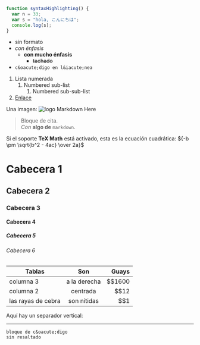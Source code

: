 ```javascript
function syntaxHighlighting() {
  var n = 33;
  var s = "hola, こんにちは";
  console.log(s);
}
```

* sin formato 
* *con &eacute;nfasis*
  * **con mucho &eacute;nfasis**
    * ~~tachado~~
* `c&oacute;digo en l&iacute;nea`

1. Lista numerada
   1. Numbered sub-list
      1. Numbered sub-sub-list
2. [Enlace](https://www.google.com)


Una imagen: ![logo Markdown Here](/images/icon24.png)


> Bloque de cita.  
> *Con* **algo de** `markdown`.

Si el soporte **TeX Math** est&aacute; activado, esta es la ecuaci&oacute;n cuadr&aacute;tica:
${-b \pm \sqrt{b^2 - 4ac} \over 2a}$

# Cabecera 1
## Cabecera 2
### Cabecera 3
#### Cabecera 4
##### Cabecera 5
###### Cabecera 6
  
| Tablas        | Son           | Guays  |
| ------------- |:-------------:| -----:|
| columna 3   | a la derecha | $$1600 |
| columna 2   | centrada      |   $$12 |
| las rayas de cebra | son n&iacute;tidas      |    $$1 |

Aqu&iacute; hay un separador vertical:

---

```
bloque de c&oacute;digo
sin resaltado
```
